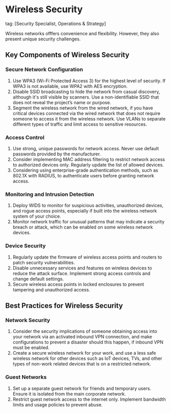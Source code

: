 # Wireless Security
tag: [Security Specialist, Operations & Strategy]

Wireless networks offfers convenience and flexibility. However, they also present unique security challenges.

## Key Components of Wireless Security

### Secure Network Configuration

1. Use WPA3 (Wi-Fi Protected Access 3) for the highest level of security. If WPA3 is not available, use WPA2 with AES encryption.
2. Disable SSID broadcasting to hide the network from casual discovery, although it's still visible by scanners. Use a non-identifiable SSID that does not reveal the project’s name or purpose.
3. Segment the wireless network from the wired network, if you have critical devices connected via the wired network that does not require someone to access it from the wireless network. Use VLANs to separate different types of traffic and limit access to sensitive resources.

### Access Control

1. Use strong, unique passwords for network access. Never use default passwords provided by the manufacturer.
2. Consider implementing MAC address filtering to restrict network access to authorized devices only. Regularly update the list of allowed devices.
3. Considering using enterprise-grade authentication methods, such as 802.1X with RADIUS, to authenticate users before granting network access.

### Monitoring and Intrusion Detection

1. Deploy WIDS to monitor for suspicious activities, unauthorized devices, and rogue access points, especially if built into the wireless network system of your choice.
2. Monitor network traffic for unusual patterns that may indicate a security breach or attack, which can be enabled on some wireless network devices.

### Device Security

1. Regularly update the firmware of wireless access points and routers to patch security vulnerabilities.
2. Disable unnecessary services and features on wireless devices to reduce the attack surface. Implement strong access controls and change default settings.
3. Secure wireless access points in locked enclosures to prevent tampering and unauthorized access.

## Best Practices for Wireless Security

### Network Security
1. Consider the security implications of someone obtaining access into your network via an activated inbound VPN connection, and make configurations to prevent a disaster should this happen, if inbound VPN must be enabled.
2. Create a secure wireless network for your work, and use a less safe wireless network for other devices such as IoT devices, TVs, and other types of non-work related devices that is on a restricted network.

### Guest Networks
1. Set up a separate guest network for friends and temporary users. Ensure it is isolated from the main corporate network.
2. Restrict guest network access to the internet only. Implement bandwidth limits and usage policies to prevent abuse.
